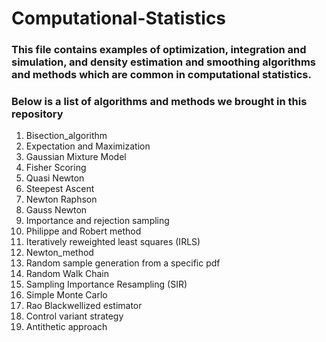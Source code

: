 # Computational-Statistics

### This file contains examples of optimization, integration and simulation, and density estimation and smoothing algorithms and methods which are common in computational statistics.
### Below is a list of algorithms and methods we brought in this repository

1. Bisection_algorithm
2. Expectation and Maximization
3. Gaussian Mixture Model
4. Fisher Scoring
5. Quasi Newton
6. Steepest Ascent
7. Newton Raphson
8. Gauss Newton
9. Importance and rejection sampling
10. Philippe and Robert method
11. Iteratively reweighted least squares (IRLS)
12. Newton_method
13. Random sample generation from a specific pdf
14. Random Walk Chain
15. Sampling Importance Resampling (SIR)
16. Simple Monte Carlo
17. Rao Blackwellized estimator
18. Control variant strategy
19. Antithetic approach
